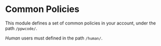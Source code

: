 # Common Policies

This module defines a set of common policies in your account, under the path `/ppwcode/`.

_Human_ users must defined in the path `/human/`.
